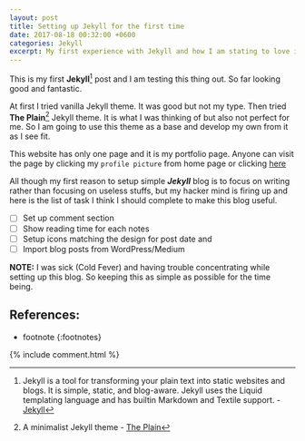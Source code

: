 ```yaml
---
layout: post
title: Setting up Jekyll for the first time
date: 2017-08-18 00:32:00 +0600
categories: Jekyll
excerpt: My first experience with Jekyll and how I am stating to love it
---
```


This is my first **Jekyll**[^1] post and I am testing this thing out. So far looking good and fantastic.

At first I tried vanilla Jekyll theme. It was good but not my type. Then tried **The Plain**[^2] Jekyll theme. It is what I was thinking of but also not perfect for me. So I am going to use this theme as a base and develop my own from it as I see fit. 

This website has only one page and it is my portfolio page. Anyone can visit the page by clicking my `profile picture` from home page or clicking [here](/about)

All though my first reason to setup simple **_Jekyll_** blog is to focus on writing rather than focusing on useless stuffs, but my hacker mind is firing up and here is the list of task I think I should complete to make this blog useful.
- [ ] Set up comment section
- [ ] Show reading time for each notes
- [ ] Setup icons matching the design for post date and 
- [ ] Import blog posts from WordPress/Medium 

**NOTE:** I was sick (Cold Fever) and having trouble concentrating while setting up this blog. So keeping this as simple as possible for the time being.

## References:
* footnote 
{:footnotes}


[^1]: Jekyll is a tool for transforming your plain text into static websites and blogs. It is simple, static, and blog-aware. Jekyll uses the Liquid templating language and has builtin Markdown and Textile support. - [Jekyll](http://jekyllrb.com/)

[^2]: A minimalist Jekyll theme - [The Plain](https://github.com/heiswayi/the-plain)


{% include comment.html %}